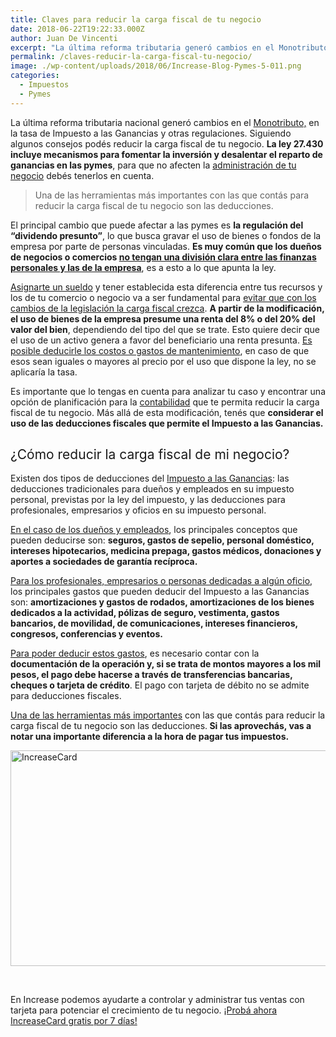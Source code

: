 ```yaml
---
title: Claves para reducir la carga fiscal de tu negocio
date: 2018-06-22T19:22:33.000Z
author: Juan De Vincenti
excerpt: "La última reforma tributaria generó cambios en el Monotributo,\_el Impuesto a las Ganancias y otras regulaciones. ¡Siguiendo algunos consejos podés reducir la carga fiscal de tu negocio!"
permalink: /claves-reducir-la-carga-fiscal-tu-negocio/
image: ./wp-content/uploads/2018/06/Increase-Blog-Pymes-5-011.png
categories:
  - Impuestos
  - Pymes
---
```

<span style="font-weight: 400;">La última reforma tributaria nacional generó cambios en el </span>[<span style="font-weight: 400;">Monotributo,</span>](https://increasecard.com/monotributo-cuando-la-recategorizacion/)<span style="font-weight: 400;"> en la tasa de Impuesto a las Ganancias y otras regulaciones. Siguiendo algunos consejos podés reducir la carga fiscal de tu negocio. <strong>La ley 27.430 incluye mecanismos para fomentar la inversión y desalentar el reparto de ganancias en las pymes</strong>, para que no afecten la </span>[<span style="font-weight: 400;">administración de tu negocio</span>](https://www.increasecard.com/necesito-mejorar-la-administracion-negocio/) <span style="font-weight: 400;">debés tenerlos en cuenta. </span>

> <span style="font-weight: 400;">Una de las herramientas más importantes con las que contás para reducir la carga fiscal de tu negocio son las deducciones.</span>

<span style="font-weight: 400;">El principal cambio que puede afectar a las pymes es <strong>la regulación del “dividendo presunto”</strong>, lo que busca gravar el uso de bienes o fondos de la empresa por parte de personas vinculadas. <strong>Es muy común que los dueños de negocios o comercios </strong></span>**[no tengan una división clara entre las finanzas personales y las de la empresa](https://www.increasecard.com/asignarte-un-sueldo-en-tu-negocio-o-empresa-es-fundamental-te-contamos-como-hacerlo-en-tres-simples-pasos/)**<span style="font-weight: 400;">, es a esto a lo que apunta la ley. </span>

[<span style="font-weight: 400;">Asignarte un sueldo</span>](https://www.increasecard.com/asignarte-un-sueldo-en-tu-negocio-o-empresa-es-fundamental-te-contamos-como-hacerlo-en-tres-simples-pasos/) <span style="font-weight: 400;">y tener establecida esta diferencia entre tus recursos y los de tu comercio o negocio va a ser fundamental para </span>[<span style="font-weight: 400;">evitar que con los cambios de la legislación la carga fiscal crezca</span>](https://www.increasecard.com/4-claves-la-gestion-gastos/)<span style="font-weight: 400;">. <strong>A partir de la modificación, el uso de bienes de la empresa presume una renta del 8% o del 20% del valor del bien</strong>, dependiendo del tipo del que se trate. Esto quiere decir que el uso de un activo genera a favor del beneficiario una renta presunta. </span>[<span style="font-weight: 400;">Es posible deducirle los costos o gastos de mantenimiento</span>](https://increasecard.com/reducir-gastos-negocio/)<span style="font-weight: 400;">, en caso de que esos sean iguales o mayores al precio por el uso que dispone la ley, no se aplicaría la tasa.</span>

<span style="font-weight: 400;">Es importante que lo tengas en cuenta para analizar tu caso y encontrar una opción de planificación para la </span>[<span style="font-weight: 400;">contabilidad</span>](https://www.increasecard.com/estas-llevando-bien-contabilidad-negocio/) <span style="font-weight: 400;">que te permita reducir la carga fiscal de tu negocio. Más allá de esta modificación, tenés que <strong>considerar el uso de las deducciones fiscales que permite el Impuesto a las Ganancias.</strong></span>

## <span style="font-weight: 400;">¿Cómo reducir la carga fiscal de mi negocio?</span>

<span style="font-weight: 400;">Existen dos tipos de deducciones del </span>[<span style="font-weight: 400;">Impuesto a las Ganancias</span>](https://www.increasecard.com/calendario-pagos-mejora-la-gestion-tu-negocio/)<span style="font-weight: 400;">: las deducciones tradicionales para dueños y empleados en su impuesto personal, previstas por la ley del impuesto, y las deducciones para profesionales, empresarios y oficios en su impuesto personal. </span>

[<span style="font-weight: 400;">En el caso de los dueños y empleados</span>](https://www.increasecard.com/sos-eficiente-y-eficaz-en-tu-negocio/)<span style="font-weight: 400;">, los principales conceptos que pueden deducirse son: <strong>seguros, gastos de sepelio, personal doméstico, intereses hipotecarios, medicina prepaga, gastos médicos, donaciones y aportes a sociedades de garantía recíproca. </strong></span>

[<span style="font-weight: 400;">Para los profesionales, empresarios o personas dedicadas a algún oficio</span>](https://www.increasecard.com/4-herramientas-para-profesionalizar-tu-negocio/)<span style="font-weight: 400;">, los principales gastos que pueden deducir del Impuesto a las Ganancias son: <strong>amortizaciones y gastos de rodados, amortizaciones de los bienes dedicados a la actividad, pólizas de seguro, vestimenta, gastos bancarios, de movilidad, de comunicaciones, intereses financieros, congresos, conferencias y eventos. </strong></span>

[<span style="font-weight: 400;">Para poder deducir estos gastos</span>](https://www.increasecard.com/control-gastos-5-claves-tu-negocio/)<span style="font-weight: 400;">, es necesario contar con la <strong>documentación de la operación y, si se trata de montos mayores a los mil pesos, el pago debe hacerse a través de transferencias bancarias, cheques o tarjeta de crédito</strong>. El pago con tarjeta de débito no se admite para deducciones fiscales.</span>

[<span style="font-weight: 400;">Una de las herramientas más importantes</span>](https://increasecard.com/se-necesita-buen-gestor/) <span style="font-weight: 400;">con las que contás para reducir la carga fiscal de tu negocio son las deducciones.<strong> Si las aprovechás, vas a notar una importante diferencia a la hora de pagar tus impuestos.</strong></span>

[<img class="aligncenter wp-image-2937 size-full" src="https://d1nzec96y7u1ro.cloudfront.net/wp-content/uploads/2018/02/04133256/Banner.png" alt="IncreaseCard" width="1001" height="345" srcset="https://d1nzec96y7u1ro.cloudfront.net/wp-content/uploads/2018/02/04133256/Banner.png 1001w, https://d1nzec96y7u1ro.cloudfront.net/wp-content/uploads/2018/02/04133256/Banner-300x103.png 300w, https://d1nzec96y7u1ro.cloudfront.net/wp-content/uploads/2018/02/04133256/Banner-768x265.png 768w" sizes="(max-width: 1001px) 100vw, 1001px" />](https://goo.gl/aTRGQx)

&nbsp;

En Increase podemos ayudarte a controlar y administrar tus ventas con tarjeta para potenciar el crecimiento de tu negocio. [¡Probá ahora IncreaseCard gratis por 7 días!](https://goo.gl/aTRGQx)
